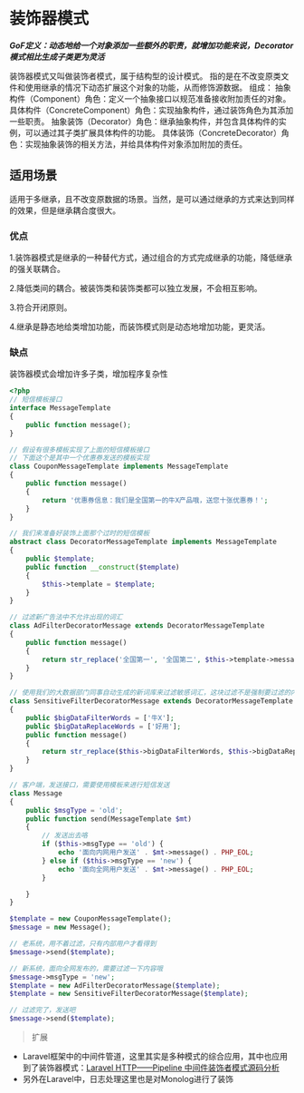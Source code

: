 # 装饰器模式

***GoF定义：动态地给一个对象添加一些额外的职责，就增加功能来说，Decorator模式相比生成子类更为灵活***

装饰器模式又叫做装饰者模式，属于结构型的设计模式。
指的是在不改变原类文件和使用继承的情况下动态扩展这个对象的功能，从而修饰源数据。
组成：
抽象构件（Component）角色：定义一个抽象接口以规范准备接收附加责任的对象。
具体构件（ConcreteComponent）角色：实现抽象构件，通过装饰角色为其添加一些职责。
抽象装饰（Decorator）角色：继承抽象构件，并包含具体构件的实例，可以通过其子类扩展具体构件的功能。
具体装饰（ConcreteDecorator）角色：实现抽象装饰的相关方法，并给具体构件对象添加附加的责任。

## 适用场景

适用于多继承，且不改变原数据的场景。当然，是可以通过继承的方式来达到同样的效果，但是继承耦合度很大。

### 优点

1.装饰器模式是继承的一种替代方式，通过组合的方式完成继承的功能，降低继承的强关联耦合。

2.降低类间的耦合。被装饰类和装饰类都可以独立发展，不会相互影响。

3.符合开闭原则。

4.继承是静态地给类增加功能，而装饰模式则是动态地增加功能，更灵活。

### 缺点

装饰器模式会增加许多子类，增加程序复杂性

```php
<?php
// 短信模板接口
interface MessageTemplate
{
    public function message();
}

// 假设有很多模板实现了上面的短信模板接口
// 下面这个是其中一个优惠券发送的模板实现
class CouponMessageTemplate implements MessageTemplate
{
    public function message()
    {
        return '优惠券信息：我们是全国第一的牛X产品哦，送您十张优惠券！';
    }
}

// 我们来准备好装饰上面那个过时的短信模板
abstract class DecoratorMessageTemplate implements MessageTemplate
{
    public $template;
    public function __construct($template)
    {
        $this->template = $template;
    }
}

// 过滤新广告法中不允许出现的词汇
class AdFilterDecoratorMessage extends DecoratorMessageTemplate
{
    public function message()
    {
        return str_replace('全国第一', '全国第二', $this->template->message());
    }
}

// 使用我们的大数据部门同事自动生成的新词库来过滤敏感词汇，这块过滤不是强制要过滤的内容，可选择使用
class SensitiveFilterDecoratorMessage extends DecoratorMessageTemplate
{
    public $bigDataFilterWords = ['牛X'];
    public $bigDataReplaceWords = ['好用'];
    public function message()
    {
        return str_replace($this->bigDataFilterWords, $this->bigDataReplaceWords, $this->template->message());
    }
}

// 客户端，发送接口，需要使用模板来进行短信发送
class Message
{
    public $msgType = 'old';
    public function send(MessageTemplate $mt)
    {
        // 发送出去咯
        if ($this->msgType == 'old') {
            echo '面向内网用户发送' . $mt->message() . PHP_EOL;
        } else if ($this->msgType == 'new') {
            echo '面向全网用户发送' . $mt->message() . PHP_EOL;
        }

    }
}

$template = new CouponMessageTemplate();
$message = new Message();

// 老系统，用不着过滤，只有内部用户才看得到
$message->send($template);

// 新系统，面向全网发布的，需要过滤一下内容哦
$message->msgType = 'new';
$template = new AdFilterDecoratorMessage($template);
$template = new SensitiveFilterDecoratorMessage($template);

// 过滤完了，发送吧
$message->send($template);
```

> 扩展

- Laravel框架中的中间件管道，这里其实是多种模式的综合应用，其中也应用到了装饰器模式：[Laravel HTTP——Pipeline 中间件装饰者模式源码分析](https://learnku.com/articles/5414/analysis-of-source-code-for-laravel-http-pipeline-middleware-decorator)
- 另外在Laravel中，日志处理这里也是对Monolog进行了装饰

